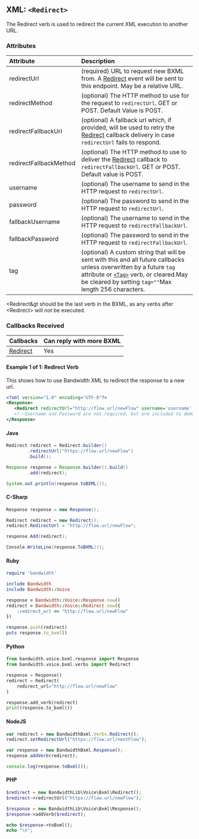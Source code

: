 
## XML: `<Redirect>`
The Redirect verb is used to redirect the current XML execution to another URL.

### Attributes

| Attribute              | Description |
|:-----------------------|:------------|
| redirectUrl            | (required) URL to request new BXML from. A [Redirect](../callbacks/redirect.md) event will be sent to this endpoint. May be a relative URL. |
| redirectMethod         | (optional) The HTTP method to use for the request to `redirectUrl`. GET or POST. Default Value is POST. |
| redirectFallbackUrl    | (optional) A fallback url which, if provided, will be used to retry the [Redirect](../callbacks/redirect.md) callback delivery in case `redirectUrl` fails to respond. |
| redirectFallbackMethod | (optional) The HTTP method to use to deliver the [Redirect](../callbacks/redirect.md) callback to `redirectFallbackUrl`. GET or POST. Default value is POST. |
| username               | (optional) The username to send in the HTTP request to `redirectUrl`. |
| password               | (optional) The password to send in the HTTP request to `redirectUrl`. |
| fallbackUsername       | (optional) The username to send in the HTTP request to `redirectFallbackUrl`. |
| fallbackPassword       | (optional) The password to send in the HTTP request to `redirectFallbackUrl`. |
| tag                    | (optional) A custom string that will be sent with this and all future callbacks unless overwritten by a future `tag` attribute or [`<Tag>`](tag.md) verb, or cleared.May be cleared by setting `tag=""`Max length 256 characters. |



&lt;Redirect&gt should be the last verb in the BXML, as any verbs after &lt;Redirect&gt; will not be executed.



### Callbacks Received

| Callbacks                            | Can reply with more BXML |
|:-------------------------------------|:-------------------------|
| [Redirect](../callbacks/redirect.md) | Yes                      |



#### Example 1 of 1: Redirect Verb
This shows how to use Bandwidth XML to redirect the response to a new url.




```XML
<?xml version="1.0" encoding="UTF-8"?>
<Response>
   <Redirect redirectUrl="http://flow.url/newFlow" username='username' password='password'/>
   <!--Username and Password are not required, but are included to demonstrate adding multiple attributes to the redirect tag-->
</Response>
```



#### Java

```java
Redirect redirect = Redirect.builder()
        .redirectUrl("https://flow.url/newFlow")
        .build();

Response response = Response.builder().build()
        .add(redirect);

System.out.println(response.toBXML());
```



#### C-Sharp

```csharp
Response response = new Response();

Redirect redirect = new Redirect();
redirect.RedirectUrl = "http://flow.url/newFlow";

response.Add(redirect);

Console.WriteLine(response.ToBXML());
```




#### Ruby

```ruby
require 'bandwidth'

include Bandwidth
include Bandwidth::Voice

response = Bandwidth::Voice::Response.new()
redirect = Bandwidth::Voice::Redirect.new({
    :redirect_url => "http://flow.url/newFlow"
})

response.push(redirect)
puts response.to_bxml()
```



#### Python

```python
from bandwidth.voice.bxml.response import Response
from bandwidth.voice.bxml.verbs import Redirect

response = Response()
redirect = Redirect(
    redirect_url="http://flow.url/newFlow"
)

response.add_verb(redirect)
print(response.to_bxml())
```



#### NodeJS

```js
var redirect = new BandwidthBxml.Verbs.Redirect();
redirect.setRedirectUrl("https://flow.url/nextFlow");

var response = new BandwidthBxml.Response();
response.addVerb(redirect);

console.log(response.toBxml());
```



#### PHP

```php
$redirect = new BandwidthLib\Voice\Bxml\Redirect();
$redirect->redirectUrl("https://flow.url/newFlow");

$response = new BandwidthLib\Voice\Bxml\Response();
$response->addVerb($redirect);

echo $response->toBxml();
echo "\n";
```


